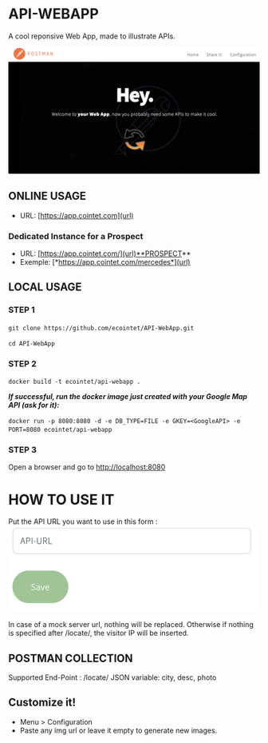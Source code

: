 # API-WEBAPP
A cool reponsive Web App, made to illustrate APIs.

![image](https://raw.githubusercontent.com/ecointet/API-WebApp/main/images/screen-app.png)

## ONLINE USAGE
- URL: [https://app.cointet.com](url)

### Dedicated Instance for a Prospect
- URL: [https://app.cointet.com/](url)**PROSPECT**
- Exemple: [*https://app.cointet.com/mercedes*](url)

## LOCAL USAGE
### STEP 1
`git clone https://github.com/ecointet/API-WebApp.git`

`cd API-WebApp`

### STEP 2
`docker build -t ecointet/api-webapp .`

***If successful, run the docker image just created with your Google Map API (ask for it):***

`docker run -p 8080:8080 -d -e DB_TYPE=FILE -e GKEY=<GoogleAPI> -e PORT=8080 ecointet/api-webapp`

### STEP 3
Open a browser and go to [http://localhost:8080](url)

# HOW TO USE IT

Put the API URL you want to use in this form :
![image](https://raw.githubusercontent.com/ecointet/API-WebApp/main/images/screen-formapi.png)

In case of a mock server url, nothing will be replaced.
Otherwise if nothing is specified after /locate/, the visitor IP will be inserted.

## POSTMAN COLLECTION
Supported End-Point : /locate/<IP>
JSON variable: city, desc, photo

## Customize it!
- Menu > Configuration
- Paste any img url or leave it empty to generate new images.

